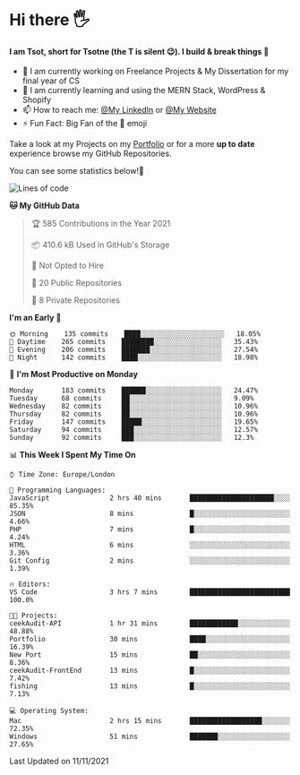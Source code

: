 # Hi there :raised_hand_with_fingers_splayed:
#### I am Tsot, short for Tsotne (the T is silent :wink:). I build & break things :space_invader:
- :telescope: I am currently working on Freelance Projects & My Dissertation for my final year of CS
- :seedling: I am currently learning and using the MERN Stack, WordPress & Shopify
- :mailbox: How to reach me: [@My LinkedIn](https://www.linkedin.com/in/tsotne-gvadzabia/) or [@My Website](https://tsotnegvadzabia.me/contact)
- :zap: Fun Fact: Big Fan of the :space_invader: emoji

Take a look at my Projects on my [Portfolio](https://tsotne.co.uk/) or for a more **up to date** experience browse my GitHub Repositories.

You can see some statistics below!:space_invader:
<!--START_SECTION:waka-->
![Lines of code](https://img.shields.io/badge/From%20Hello%20World%20I%27ve%20Written-3.5%20million%20lines%20of%20code-blue)

**🐱 My GitHub Data** 

> 🏆 585 Contributions in the Year 2021
 > 
> 📦 410.6 kB Used in GitHub's Storage 
 > 
> 🚫 Not Opted to Hire
 > 
> 📜 20 Public Repositories 
 > 
> 🔑 8 Private Repositories  
 > 
**I'm an Early 🐤** 

```text
🌞 Morning    135 commits    ████░░░░░░░░░░░░░░░░░░░░░   18.05% 
🌆 Daytime    265 commits    ████████░░░░░░░░░░░░░░░░░   35.43% 
🌃 Evening    206 commits    ███████░░░░░░░░░░░░░░░░░░   27.54% 
🌙 Night      142 commits    ████░░░░░░░░░░░░░░░░░░░░░   18.98%

```
📅 **I'm Most Productive on Monday** 

```text
Monday       183 commits    ██████░░░░░░░░░░░░░░░░░░░   24.47% 
Tuesday      68 commits     ██░░░░░░░░░░░░░░░░░░░░░░░   9.09% 
Wednesday    82 commits     ██░░░░░░░░░░░░░░░░░░░░░░░   10.96% 
Thursday     82 commits     ██░░░░░░░░░░░░░░░░░░░░░░░   10.96% 
Friday       147 commits    █████░░░░░░░░░░░░░░░░░░░░   19.65% 
Saturday     94 commits     ███░░░░░░░░░░░░░░░░░░░░░░   12.57% 
Sunday       92 commits     ███░░░░░░░░░░░░░░░░░░░░░░   12.3%

```


📊 **This Week I Spent My Time On** 

```text
⌚︎ Time Zone: Europe/London

💬 Programming Languages: 
JavaScript               2 hrs 40 mins       █████████████████████░░░░   85.35% 
JSON                     8 mins              █░░░░░░░░░░░░░░░░░░░░░░░░   4.66% 
PHP                      7 mins              █░░░░░░░░░░░░░░░░░░░░░░░░   4.24% 
HTML                     6 mins              ░░░░░░░░░░░░░░░░░░░░░░░░░   3.36% 
Git Config               2 mins              ░░░░░░░░░░░░░░░░░░░░░░░░░   1.39%

🔥 Editors: 
VS Code                  3 hrs 7 mins        █████████████████████████   100.0%

🐱‍💻 Projects: 
ceekAudit-API            1 hr 31 mins        ████████████░░░░░░░░░░░░░   48.88% 
Portfolio                30 mins             ████░░░░░░░░░░░░░░░░░░░░░   16.39% 
New Port                 15 mins             ██░░░░░░░░░░░░░░░░░░░░░░░   8.36% 
ceekAudit-FrontEnd       13 mins             █░░░░░░░░░░░░░░░░░░░░░░░░   7.42% 
fishing                  13 mins             █░░░░░░░░░░░░░░░░░░░░░░░░   7.13%

💻 Operating System: 
Mac                      2 hrs 15 mins       ██████████████████░░░░░░░   72.35% 
Windows                  51 mins             ███████░░░░░░░░░░░░░░░░░░   27.65%

```


 Last Updated on 11/11/2021
<!--END_SECTION:waka-->
